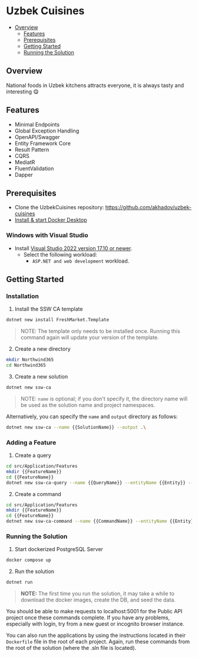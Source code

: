 # Uzbek Cuisines
<!-- TOC -->
- [Overview](#overview)
    - [Features](#features)
    - [Prerequisites](#prerequisites)
    - [Getting Started](#getting-started)
    - [Running the Solution](#running-the-solution)
<!-- TOC -->

## Overview
National foods in Uzbek kitchens attracts everyone, it is always tasty and interesting 😋

## Features

- Minimal Endpoints
- Global Exception Handling
- OpenAPI/Swagger
- Entity Framework Core
- Result Pattern
- CQRS
- MediatR
- FluentValidation
- Dapper

## Prerequisites

- Clone the UzbekCuisines repository: https://github.com/akhadov/uzbek-cuisines
- [Install & start Docker Desktop](https://docs.docker.com/engine/install/)

### Windows with Visual Studio
- Install [Visual Studio 2022 version 17.10 or newer](https://visualstudio.microsoft.com/vs/).
  - Select the following workload:
    - `ASP.NET and web development` workload.
      
## Getting Started

### Installation

1. Install the SSW CA template

```bash
dotnet new install FreshMarket.Template
```

> NOTE: The template only needs to be installed once. Running this command again will update your version of the template.

2. Create a new directory

```bash
mkdir Northwind365
cd Northwind365
```

3. Create a new solution

```bash
dotnet new ssw-ca
```

> NOTE: `name` is optional; if you don't specify it, the directory name will be used as the solution name and project namespaces.

Alternatively, you can specify the `name` and `output` directory as follows:

```bash
dotnet new ssw-ca --name {{SolutionName}} --output .\
```

### Adding a Feature

1. Create a query

```bash
cd src/Application/Features
mkdir {{FeatureName}}
cd {{FeatureName}}
dotnet new ssw-ca-query --name {{QueryName}} --entityName {{Entity}} --slnName {{SolutionName}}
```

2. Create a command

```bash
cd src/Application/Features
mkdir {{FeatureName}}
cd {{FeatureName}}
dotnet new ssw-ca-command --name {{CommandName}} --entityName {{Entity}} --slnName {{SolutionName}}
```

### Running the Solution

1. Start dockerized PostgreSQL Server

```bash
docker compose up
```

2. Run the solution

```bash
dotnet run
```

> **NOTE:** The first time you run the solution, it may take a while to download the docker images, create the DB, and seed the data.


You should be able to make requests to localhost:5001 for the Public API project once these commands complete. If you have any problems, especially with login, try from a new guest or incognito browser instance.

You can also run the applications by using the instructions located in their `Dockerfile` file in the root of each project. Again, run these commands from the root of the solution (where the .sln file is located).


